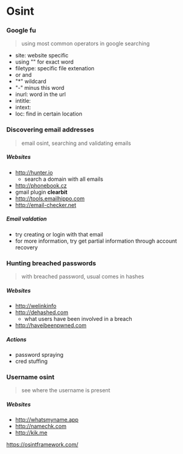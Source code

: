 # Osint 

### Google fu
> using most common operators in google searching 

- site: website specific 
- using "" for exact word
- filetype: specific file extenation 
- or and 
- "*" wildcard 
- "-" minus this word 
- inurl: word in the url
- intitle: 
- intext: 
- loc: find in certain location

### Discovering email addresses
> email osint, searching and validating emails 

##### Websites
- <http://hunter.io>
    - search a domain with all emails 
- <http://phonebook.cz>
- gmail plugin **clearbit** 
- <http://tools.emailhippo.com>
- <http://email-checker.net>
##### Email valdation
- try creating or login with that email 
- for more information, try get partial information through account recovery

### Hunting breached passwords
> with breached password, usual comes in hashes
##### Websites
- <http://welinkinfo>
- <http://dehashed.com>
    - what users have been involved in a breach
- <http://haveibeenpwned.com>
##### Actions
- password spraying
- cred stuffing

### Username osint
> see where the username is present
##### Websites
- <http://whatsmyname.app>
- <http://namechk.com>
- <http://kik.me>

https://osintframework.com/
